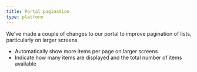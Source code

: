 ```yaml
---
title: Portal pagination
type: platform
---
```


We've made a couple of changes to our portal to improve pagination of lists, particularly on larger screens

* Automatically show more items per page on larger screens
* Indicate how many items are displayed and the total number of items available

